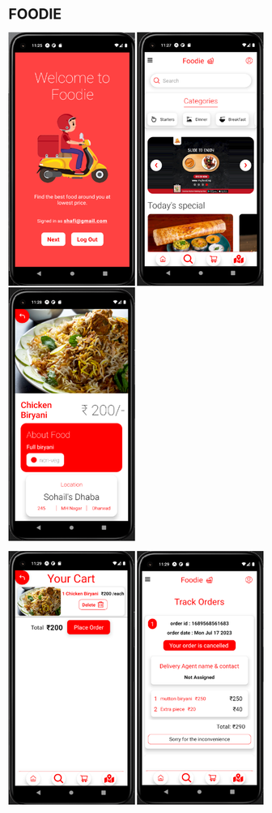 # FOODIE

<div>
  <img src="./assets/welcome.png" width="250" height="500">
  <img src="./assets/mainpage.png" width="250" height="500">
  <img src="./assets/card.png" width="250" height="500">
</div>
<br />
<div>
  <img src="./assets/cart.png" width="250" height="500">
  <img src="./assets/track.png" width="250" height="500">
</div>
